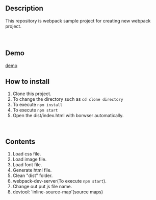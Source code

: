 ## Description
This repository is webpack sample project for creating new webpack project.  
<br/><br/>

## Demo
[demo](https://fukugit.github.io/js-library-animejs/)

## How to install
1. Clone this project.  
2. To change the directory such as `cd clone directory`  
3. To execute `npm install`
4. To execute `npm start`
5. Open the dist/index.html with borwser automatically.  
<br/>

## Contents
1. Load css file.  
2. Load image file.  
3. Load font file.  
4. Generate html file.  
5. Clean "dist" folder.  
6. webpack-dev-server(To execute `npm start`).  
7. Change out put js file name.  
8. devtool: 'inline-source-map'(source maps)  
<br/>


